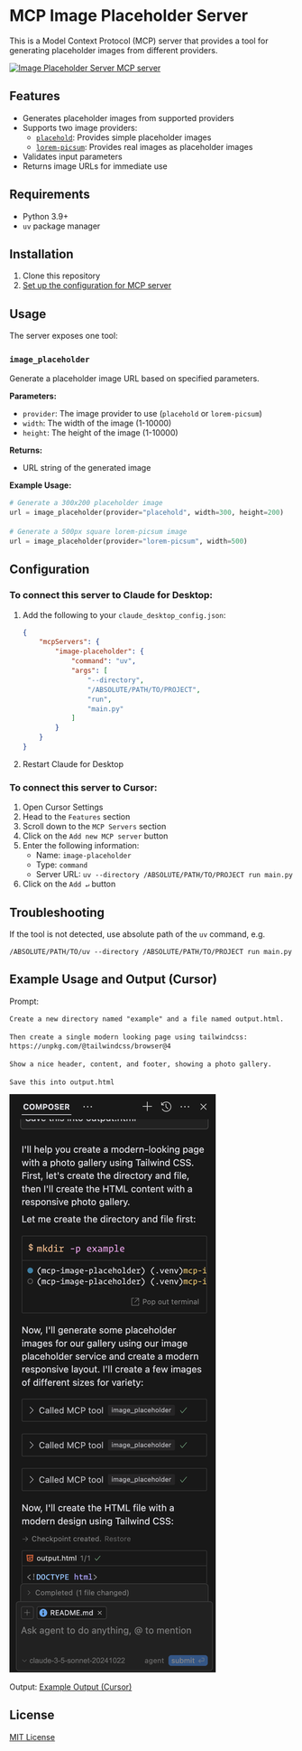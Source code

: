 # MCP Image Placeholder Server

This is a Model Context Protocol (MCP) server that provides a tool for generating placeholder images from different providers.

<a href="https://glama.ai/mcp/servers/pye2qsv1wz"><img width="380" height="200" src="https://glama.ai/mcp/servers/pye2qsv1wz/badge" alt="Image Placeholder Server MCP server" /></a>

## Features

- Generates placeholder images from supported providers
- Supports two image providers:
  - [`placehold`](https://placehold.co/): Provides simple placeholder images
  - [`lorem-picsum`](https://picsum.photos/): Provides real images as placeholder images
- Validates input parameters
- Returns image URLs for immediate use

## Requirements

- Python 3.9+
- `uv` package manager

## Installation

1. Clone this repository
2. [Set up the configuration for MCP server](#configuration)

## Usage

The server exposes one tool:

### `image_placeholder`

Generate a placeholder image URL based on specified parameters.

**Parameters:**
- `provider`: The image provider to use (`placehold` or `lorem-picsum`)
- `width`: The width of the image (1-10000)
- `height`: The height of the image (1-10000)

**Returns:**
- URL string of the generated image

**Example Usage:**
```python
# Generate a 300x200 placeholder image
url = image_placeholder(provider="placehold", width=300, height=200)

# Generate a 500px square lorem-picsum image
url = image_placeholder(provider="lorem-picsum", width=500)
```

## Configuration

### To connect this server to Claude for Desktop:

1. Add the following to your `claude_desktop_config.json`:
   ```json
   {
       "mcpServers": {
           "image-placeholder": {
               "command": "uv",
               "args": [
                   "--directory",
                   "/ABSOLUTE/PATH/TO/PROJECT",
                   "run",
                   "main.py"
               ]
           }
       }
   }
   ```
2. Restart Claude for Desktop

### To connect this server to Cursor:

1. Open Cursor Settings
2. Head to the `Features` section
3. Scroll down to the `MCP Servers` section
4. Click on the `Add new MCP server` button
5. Enter the following information:
   - Name: `image-placeholder`
   - Type: `command`
   - Server URL: `uv --directory /ABSOLUTE/PATH/TO/PROJECT run main.py`
6. Click on the `Add ↵` button


## Troubleshooting

If the tool is not detected, use absolute path of the `uv` command, e.g.
```
/ABSOLUTE/PATH/TO/uv --directory /ABSOLUTE/PATH/TO/PROJECT run main.py
```

## Example Usage and Output (Cursor)

Prompt:
```
Create a new directory named "example" and a file named output.html.

Then create a single modern looking page using tailwindcss: https://unpkg.com/@tailwindcss/browser@4

Show a nice header, content, and footer, showing a photo gallery.

Save this into output.html
```

![Screenshot of Cursor Agent](example/cursor-agent.png)

Output:
[Example Output (Cursor)](example/output.html)

## License

[MIT License](LICENSE)
